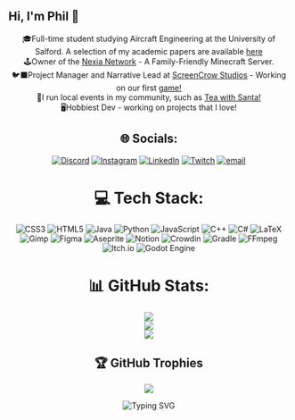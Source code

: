 ## Hi, I'm Phil 🚂
<div align="center">
🎓Full-time student studying Aircraft Engineering at the University of Salford. A selection of my academic papers are available <a href="https://github.com/PhileasFogg3?tab=repositories" target="_blank">here</a><br/>
🕹️Owner of the <a href="https://playnexia.net/" target="_blank">Nexia Network</a> - A Family-Friendly Minecraft Server. <br/>
🐦‍⬛Project Manager and Narrative Lead at <a href="https://screencrowstudios.com/home" target="_blank">ScreenCrow Studios</a> - Working on our first <a href="https://thedreamlurker.screencrowstudios.com/" target="_blank">game!</a><br/>
🎅I run local events in my community, such as <a href="https://teawithsanta.com" target="_blank">Tea with Santa!</a><br/>
🖥️Hobbiest Dev - working on projects that I love!

## 🌐 Socials:
[![Discord](https://img.shields.io/badge/Discord-%237289DA.svg?logo=discord&logoColor=white)](https://discord.gg/https://discord.gg/eDfzCvZPVu) [![Instagram](https://img.shields.io/badge/Instagram-%23E4405F.svg?logo=Instagram&logoColor=white)](https://instagram.com/__phil3__) [![LinkedIn](https://img.shields.io/badge/LinkedIn-%230077B5.svg?logo=linkedin&logoColor=white)](https://www.linkedin.com/in/philip-beswick-81a385250/) [![Twitch](https://img.shields.io/badge/Twitch-%239146FF.svg?logo=Twitch&logoColor=white)](https://twitch.tv/phileasfogg3) [![email](https://img.shields.io/badge/Email-D14836?logo=gmail&logoColor=white)](mailto:philip.beswick@hotmail.com) 

# 💻 Tech Stack:
![CSS3](https://img.shields.io/badge/css3-%231572B6.svg?style=for-the-badge&logo=css3&logoColor=white) ![HTML5](https://img.shields.io/badge/html5-%23E34F26.svg?style=for-the-badge&logo=html5&logoColor=white) ![Java](https://img.shields.io/badge/java-%23ED8B00.svg?style=for-the-badge&logo=openjdk&logoColor=white) ![Python](https://img.shields.io/badge/python-3670A0?style=for-the-badge&logo=python&logoColor=ffdd54) ![JavaScript](https://img.shields.io/badge/javascript-%23323330.svg?style=for-the-badge&logo=javascript&logoColor=%23F7DF1E) ![C++](https://img.shields.io/badge/c++-%2300599C.svg?style=for-the-badge&logo=c%2B%2B&logoColor=white) ![C#](https://img.shields.io/badge/c%23-%23239120.svg?style=for-the-badge&logo=csharp&logoColor=white) ![LaTeX](https://img.shields.io/badge/latex-%23008080.svg?style=for-the-badge&logo=latex&logoColor=white) ![Gimp](https://img.shields.io/badge/Gimp-657D8B?style=for-the-badge&logo=gimp&logoColor=FFFFFF) ![Figma](https://img.shields.io/badge/figma-%23F24E1E.svg?style=for-the-badge&logo=figma&logoColor=white) ![Aseprite](https://img.shields.io/badge/Aseprite-FFFFFF?style=for-the-badge&logo=Aseprite&logoColor=#7D929E) ![Notion](https://img.shields.io/badge/Notion-%23000000.svg?style=for-the-badge&logo=notion&logoColor=white) ![Crowdin](https://img.shields.io/badge/Crowdin-2E3340.svg?style=for-the-badge&logo=Crowdin&logoColor=white) ![Gradle](https://img.shields.io/badge/Gradle-02303A.svg?style=for-the-badge&logo=Gradle&logoColor=white) ![FFmpeg](https://shields.io/badge/FFmpeg-%23171717.svg?logo=ffmpeg&style=for-the-badge&labelColor=171717&logoColor=5cb85c) ![Itch.io](https://img.shields.io/badge/Itch-%23FF0B34.svg?style=for-the-badge&logo=Itch.io&logoColor=white) ![Godot Engine](https://img.shields.io/badge/GODOT-%23FFFFFF.svg?style=for-the-badge&logo=godot-engine)
# 📊 GitHub Stats:
![](https://github-readme-stats.vercel.app/api?username=PhileasFogg3&theme=dark&hide_border=false&include_all_commits=true&count_private=true)<br/>
![](https://nirzak-streak-stats.vercel.app/?user=PhileasFogg3&theme=dark&hide_border=false)<br/>
![](https://github-readme-stats.vercel.app/api/top-langs/?username=PhileasFogg3&theme=dark&hide_border=false&include_all_commits=true&count_private=true&layout=compact)

## 🏆 GitHub Trophies
![](https://github-profile-trophy.vercel.app/?username=PhileasFogg3&theme=radical&no-frame=false&no-bg=false&margin-w=4)


<p align="center" href="https://git.io/typing-svg"><img src="https://readme-typing-svg.demolab.com?font=Lobster&pause=5&color=87CEEB&center=true&vCenter=true&width=435&lines=You'll Never Walk Alone" alt="Typing SVG" />

<!-- Proudly created with GPRM ( https://gprm.itsvg.in ) -->

